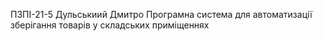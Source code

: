ПЗПІ-21-5 
Дульськиий Дмитро 
Програмна система для автоматизації зберігання товарів у складських приміщеннях 
